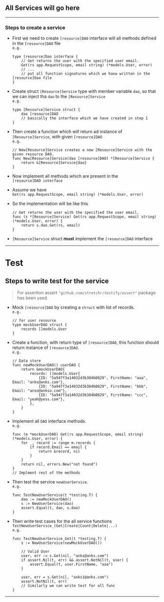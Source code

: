 ## All Services will go here
----
### Steps to create a service
- First we need to create `[resource]DAO` interface will all methods defined in the `[resource]DAO` file</br>
    `e.g.` 
    ```
    type [resource]Dao interface {
        // Get returns the user with the specified user email.
        Get(rs app.RequestScope, email string) (*models.User, error)
        // ...
        // put all function signatures which we havw written in the [resource]Dao file
    }
    ```    
- Create struct `[Resource]Service` type with member variable `dao`, so that we can inject tha `dao` to the `[Resource]Service` </br>
    `e.g.` 
    ```
    type [Resource]Service struct {
        dao [resource]DAO 
        // basically the interface which we have created in step 1
    }
    ```
- Then create a function which will return ad instance of `[Resource]Service`, with given `[resource]DAO` </br>
    `e.g.`
    ```
    // New[Resource]Service creates a new [Resource]Service with the given resource DAO.
    func New[Resource]Service(dao [resource]DAO) *[Resource]Service {
	    return &[Resource]Service{dao}
    }
    ```
- Now implement all methods which are present in the </br>`[resource]DAO interface`

- Assume we have </br>`Get(rs app.RequestScope, email string) (*models.User, error)`

- So the implementation will be like this
    ```
    // Get returns the user with the specified the user email.
    func (s *[Resource]Service) Get(rs app.RequestScope, email string) (*models.User, error) {
	    return s.dao.Get(rs, email)
    }
    ```
- `[Resource]Service` struct **must** implement the `[resource]DAO` interface

-----

# Test

## Steps to write test for the service

> For assertion assert `"github.com/stretchr/testify/assert"` package has been used.

- Mock `[resource]DAO` by creating a `struct` with list of records. </br>`e.g.`
    ```
    // for user resource
    type mockUserDAO struct {
	    records []models.User
    }
    ```
- Create a function, with return type of `[resource]DAO`, this function should return instance of `[resource]DAO`. </br>`e.g.`
    ```
    // Data store
    func newMockUserDAO() userDAO {
        return &mockUserDAO{
            records: []models.User{
                {ID: "5a947f3a14032d3b384b0829", FirstName: "aaa", Email: "anks@anks.com"},
                {ID: "5a947f3a14032d3b384b0829", FirstName: "bbb", Email: "anso@ankso.com"},
                {ID: "5a947f3a14032d3b384b0829", FirstName: "ccc", Email: "yeah@yess.com"},
            },
        }
    }
    ```

- Implement all `DAO` interface methods. </br>`e.g.`
    ```
    func (m *mockUserDAO) Get(rs app.RequestScope, email string) (*models.User, error) {
        for _, record := range m.records {
            if record.Email == email {
                return &record, nil
            }
        }
        return nil, errors.New("not found")
    }
    // Implment rest of the methods
    ```

- Then test the service `newUserService`.</br>`e.g.`
    ```
    func TestNewUserService(t *testing.T) {
        dao := newMockUserDAO()
        s := NewUserService(dao)
        assert.Equal(t, dao, s.dao)
    }
    ```

- Then write test cases for the all service functions `TestNewUserService_(Get|Create|Count|Delete|...)` </br> `e.g.`
    ```
    func TestNewUserService_Get(t *testing.T) {
        s := NewUserService(newMockUserDAO())

        // Valid User
        user, err := s.Get(nil, "anks@anks.com")
        if assert.Nil(t, err) && assert.NotNil(t, user) {
            assert.Equal(t, user.FirstName, "aaa")
        }

        user, err = s.Get(nil, "anks1@anks.com")
        assert.NotNil(t, err)
        // Similarly we can write test for all func
    }
    ```

----